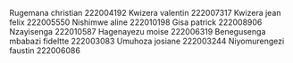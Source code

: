 Rugemana christian 222004192
Kwizera valentin  222007317
Kwizera jean felix 222005550
Nishimwe aline 222010198
Gisa patrick 222008906
Nzayisenga 222010587
Hagenayezu moise 222006319
Benegusenga mbabazi fideltte 222003083
Umuhoza josiane 222003244
Niyomurengezi faustin 222006086
